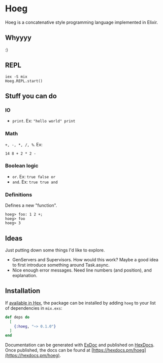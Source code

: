 # Hoeg

Hoeg is a concatenative style programming language implemented in Elixir.

## Whyyyy

:)

## REPL

    iex -S mix
    Hoeg.REPL.start()

## Stuff you can do

### IO

- `print`. Ex: `"hello world" print`

### Math

`+, -, *, /, %`. Ex:

    14 8 + 2 * 2 -

### Boolean logic

- `or`. Ex: `true false or`
- `and`. Ex: `true true and`

### Definitions

Defines a new "function".

    hoeg> foo: 1 2 +;
    hoeg> foo
    hoeg> 3

## Ideas

Just putting down some things I'd like to explore.

- GenServers and Supervisors. How would this work? Maybe a good idea to first introduce something around Task.async.
- Nice enough error messages. Need line numbers (and position), and explanation.

## Installation

If [available in Hex](https://hex.pm/docs/publish), the package can be installed
by adding `hoeg` to your list of dependencies in `mix.exs`:

```elixir
def deps do
  [
    {:hoeg, "~> 0.1.0"}
  ]
end
```

Documentation can be generated with [ExDoc](https://github.com/elixir-lang/ex_doc)
and published on [HexDocs](https://hexdocs.pm). Once published, the docs can
be found at [https://hexdocs.pm/hoeg](https://hexdocs.pm/hoeg).
